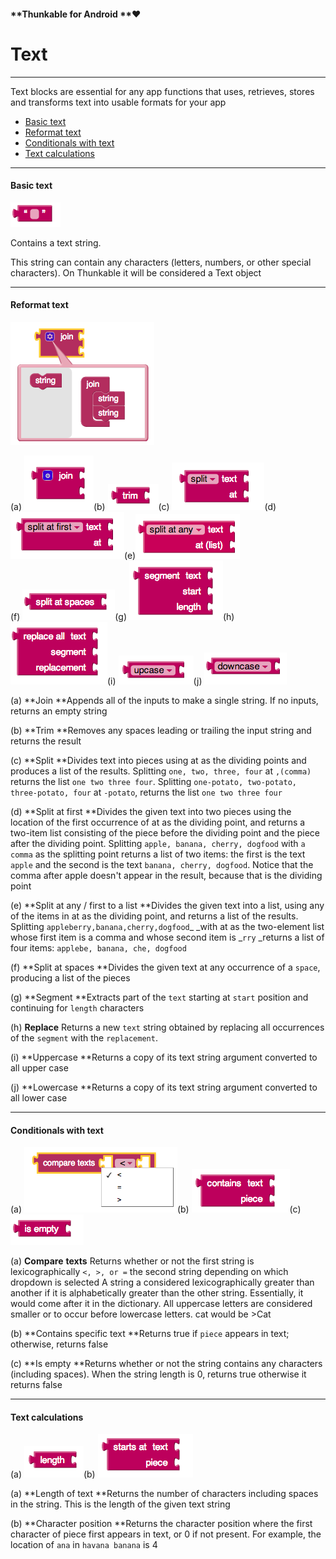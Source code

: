 #### **Thunkable for Android **❤

# Text

---

Text blocks are essential for any app functions that uses, retrieves, stores and transforms text into usable formats for your app

* [Basic text](#basic-text)
* [Reformat text](#reformat-text)
* [Conditionals with text](#conditionals-with-text)
* [Text calculations](#text-calculations)

---

#### Basic text

![](/assets/text-block-1.png)

Contains a text string.

This string can contain any characters \(letters, numbers, or other special characters\). On Thunkable it will be considered a Text object

---

#### Reformat text

![](/assets/text-block-2.png)

\(a\) ![](/assets/text-block-3.png)\(b\) ![](/assets/text-block-7.png)\(c\) ![](/assets/text-block-9.png)\(d\)![](/assets/text-block-8.png)\(e\)![](/assets/text-block-11.png)  
\(f\) ![](/assets/text-block-12.png)\(g\) ![](/assets/text-block-13.png)\(h\) ![](/assets/text-block-14.png)\(i\) ![](/assets/text-block-15.png)\(j\) ![](/assets/text-block-16.png)

\(a\) **Join **Appends all of the inputs to make a single string. If no inputs, returns an empty string

\(b\) **Trim **Removes any spaces leading or trailing the input string and returns the result

\(c\) **Split **Divides text into pieces using at as the dividing points and produces a list of the results. Splitting `one, two, three, four` at  `,(comma)` returns the list `one two three four`. Splitting `one-potato, two-potato, three-potato, four` at `-potato`, returns the list `one two three four`

\(d\) **Split at first **Divides the given text into two pieces using the location of the first occurrence of at as the dividing point, and returns a two-item list consisting of the piece before the dividing point and the piece after the dividing point. Splitting `apple, banana, cherry, dogfood` with `a comma` as the splitting point returns a list of two items: the first is the text `apple` and the second is the text `banana, cherry, dogfood`. Notice that the comma after apple doesn't appear in the result, because that is the dividing point

\(e\) **Split at any / first to a list **Divides the given text into a list, using any of the items in at as the dividing point, and returns a list of the results. Splitting `appleberry,banana,cherry,dogfood`_ \_with at as the two-element list whose first item is a comma and whose second item is _`rry` \_returns a list of four items: `applebe, banana, che, dogfood`

\(f\) **Split at spaces **Divides the given text at any occurrence of a `space`, producing a list of the pieces

\(g\) **Segment **Extracts part of the `text` starting at `start` position and continuing for `length` characters

\(h\) **Replace** Returns a new `text` string obtained by replacing all occurrences of the `segment` with the `replacement`.

\(i\) **Uppercase **Returns a copy of its text string argument converted to all upper case

\(j\) **Lowercase **Returns a copy of its text string argument converted to all lower case

---

#### Conditionals with text

\(a\) ![](/assets/text-block-5.png)\(b\) ![](/assets/text-block-6.png)\(c\) ![](/assets/text-block-17.png)

\(a\) **Compare** **texts** Returns whether or not the first string is lexicographically `<, >, or =` the second string depending on which dropdown is selected A string a considered lexicographically greater than another if it is alphabetically greater than the other string. Essentially, it would come after it in the dictionary. All uppercase letters are considered smaller or to occur before lowercase letters. cat would be &gt;Cat

\(b\) **Contains specific text **Returns true if `piece` appears in text; otherwise, returns false

\(c\) **Is empty **Returns whether or not the string contains any characters \(including spaces\). When the string length is 0, returns true otherwise it returns false

---

#### Text calculations

\(a\) ![](/assets/text-block-4.png)\(b\) ![](/assets/text-block-18.png)

\(a\) **Length of text **Returns the number of characters including spaces in the string. This is the length of the given text string

\(b\) **Character position **Returns the character position where the first character of piece first appears in text, or 0 if not present. For example, the location of `ana` in `havana banana` is 4

